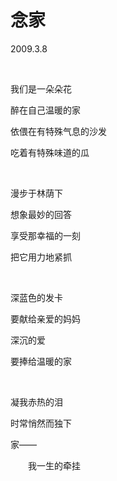 # 念家

2009.3.8

&emsp;

我们是一朵朵花

醉在自己温暖的家

依偎在有特殊气息的沙发

吃着有特殊味道的瓜

&emsp;

漫步于林荫下

想象最妙的回答

享受那幸福的一刻

把它用力地紧抓

&emsp;

深蓝色的发卡

要献给亲爱的妈妈

深沉的爱

要捧给温暖的家

&emsp;

凝我赤热的泪

时常悄然而独下

家——

&emsp;&emsp;我一生的牵挂

